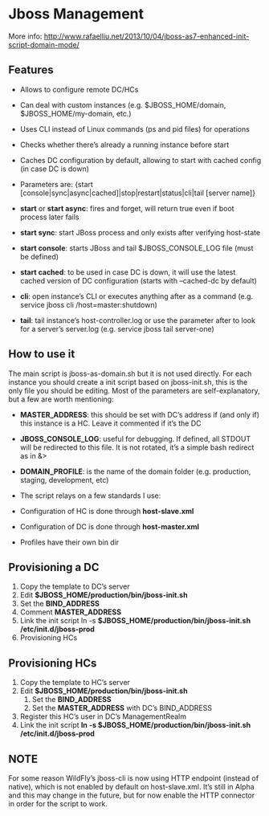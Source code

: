 Jboss Management 
=================

More info: http://www.rafaelliu.net/2013/10/04/jboss-as7-enhanced-init-script-domain-mode/

## Features

* Allows to configure remote DC/HCs
* Can deal with custom instances (e.g. $JBOSS_HOME/domain,  $JBOSS_HOME/my-domain, etc.)
* Uses CLI instead of Linux commands (ps and pid files) for operations
* Checks whether there’s already a running instance before start
* Caches DC configuration by default, allowing to start with cached config (in case DC is down)

* Parameters are: {start [console|sync|async|cached]|stop|restart|status|cli|tail [server name]}
* **start** or **start async**: fires and forget, will return true even if boot process later fails
* **start sync**: start JBoss process and only exists after verifying host-state
* **start console**: starts JBoss and tail $JBOSS_CONSOLE_LOG file (must be defined)
* **start cached**: to be used in case DC is down, it will use the latest cached version of DC configuration (starts with –cached-dc by default)
* **cli**: open instance’s CLI or executes anything after as a command (e.g. service jboss cli /host=master:shutdown)
* **tail**: tail instance’s host-controller.log or use the parameter after to look for a server’s server.log (e.g. service jboss tail server-one)

## How to use it

The main script is jboss-as-domain.sh but it is not used directly. For each instance you should create a init script based on jboss-init.sh, this is the only file you should be editing. Most of the parameters are self-explanatory, but a few are worth mentioning:

* **MASTER_ADDRESS**: this should be set with DC’s address if (and only if) this instance is a HC. Leave it commented if it’s the DC
* **JBOSS_CONSOLE_LOG**: useful for debugging. If defined, all STDOUT will be redirected to this file. It is not rotated, it’s a simple bash redirect as in &>
* **DOMAIN_PROFILE**: is the name of the domain folder (e.g. production, staging, development, etc)
* The script relays on a few standards I use:

* Configuration of HC is done through **host-slave.xml**
* Configuration of DC is done through **host-master.xml**
* Profiles have their own bin dir

## Provisioning a DC

1. Copy the template to DC’s server
2. Edit **$JBOSS_HOME/production/bin/jboss-init.sh**
3. Set the **BIND_ADDRESS**
4. Comment **MASTER_ADDRESS**
5. Link the init script ln -s **$JBOSS_HOME/production/bin/jboss-init.sh /etc/init.d/jboss-prod**
6. Provisioning HCs

## Provisioning HCs

1. Copy the template to HC’s server
2. Edit **$JBOSS_HOME/production/bin/jboss-init.sh**
	1. Set the **BIND_ADDRESS**
	2. Set the **MASTER_ADDRESS** with DC’s BIND_ADDRESS
3. Register this HC’s user in DC’s ManagementRealm
4. Link the init script **ln -s $JBOSS_HOME/production/bin/jboss-init.sh /etc/init.d/jboss-prod**

## NOTE 

For some reason WildFly’s jboss-cli is now using HTTP endpoint (instead of native), which is not enabled by default on host-slave.xml. It’s still in Alpha and this may change in the future, but for now enable the HTTP connector in order for the script to work.